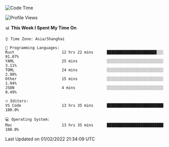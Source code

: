 <!--START_SECTION:waka-->
![Code Time](http://img.shields.io/badge/Code%20Time-966%20hrs%2010%20mins-blue)

![Profile Views](http://img.shields.io/badge/Profile%20Views-19-blue)

📊 **This Week I Spent My Time On** 

```text
⌚︎ Time Zone: Asia/Shanghai

💬 Programming Languages: 
Rust                     12 hrs 22 mins      ██████████████████████░░░   91.07% 
YAML                     25 mins             ░░░░░░░░░░░░░░░░░░░░░░░░░   3.11% 
TOML                     24 mins             ░░░░░░░░░░░░░░░░░░░░░░░░░   2.98% 
Other                    15 mins             ░░░░░░░░░░░░░░░░░░░░░░░░░   1.94% 
JSON                     4 mins              ░░░░░░░░░░░░░░░░░░░░░░░░░   0.49%

🔥 Editors: 
VS Code                  13 hrs 35 mins      █████████████████████████   100.0%

💻 Operating System: 
Mac                      13 hrs 35 mins      █████████████████████████   100.0%

```


 Last Updated on 01/02/2022 21:34:09 UTC
<!--END_SECTION:waka-->
